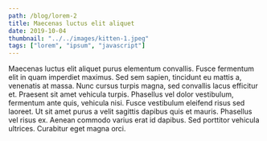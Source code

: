 ```yaml
---
path: /blog/lorem-2
title: Maecenas luctus elit aliquet
date: 2019-10-04
thumbnail: "../../images/kitten-1.jpeg"
tags: ["lorem", "ipsum", "javascript"]
---
```


Maecenas luctus elit aliquet purus elementum convallis. Fusce fermentum elit in quam imperdiet maximus. Sed sem sapien, tincidunt eu mattis a, venenatis at massa. Nunc cursus turpis magna, sed convallis lacus efficitur et. Praesent sit amet vehicula turpis. Phasellus vel dolor vestibulum, fermentum ante quis, vehicula nisi. Fusce vestibulum eleifend risus sed laoreet. Ut sit amet purus a velit sagittis dapibus quis et mauris. Phasellus vel risus ex. Aenean commodo varius erat id dapibus. Sed porttitor vehicula ultrices. Curabitur eget magna orci.
